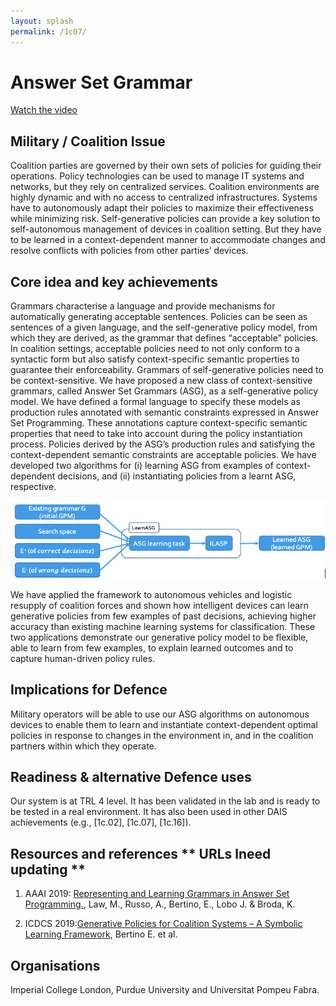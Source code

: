 ```yaml
---
layout: splash
permalink: /1c07/
---
```


# Answer Set Grammar

[Watch the video](https://ibm.box.com/s/yixcioiwgxnfpkcaaqc1ccal7k65yl68)

## Military / Coalition Issue
Coalition parties are governed by their own sets of policies for guiding their operations.  Policy technologies can be used to manage IT systems and networks, but they rely on centralized services. Coalition environments are highly dynamic and with no access to centralized infrastructures. Systems have to autonomously adapt their policies to maximize their effectiveness while minimizing risk. Self-generative policies can provide a key solution to self-autonomous management of devices in coalition setting. But they have to be learned in a context-dependent manner to accommodate changes and resolve conflicts with policies from other parties’ devices. 

## Core idea and key achievements
Grammars characterise a language and provide mechanisms for automatically generating acceptable sentences. Policies can be seen as sentences of a given language, and the self-generative policy model, from which they are derived, as the grammar that defines “acceptable” policies. In coalition settings, acceptable policies need to not only conform to a syntactic form but also satisfy context-specific semantic properties to guarantee their enforceability. Grammars of self-generative policies need to be context-sensitive. We have proposed a new class of context-sensitive grammars, called Answer Set Grammars (ASG), as a self-generative policy model. We have defined a formal language to specify these models as production rules annotated with semantic constraints expressed in Answer Set Programming.  These annotations capture context-specific semantic properties that need to take into account during the policy instantiation process. Policies derived by the ASG’s production rules and satisfying the context-dependent semantic constraints are acceptable policies. We have developed two algorithms for (i) learning ASG from examples of context-dependent decisions, and (ii) instantiating policies from a learnt ASG, respective. 

![image info](/dais/achievements/images/1c07-fig1.png)

We have applied the framework to autonomous vehicles and logistic resupply of coalition forces and shown how intelligent devices can learn generative policies from few examples of past decisions, achieving higher accuracy than existing machine learning systems for classification. These two applications demonstrate our generative policy model to be flexible, able to learn from few examples, to explain learned outcomes and to capture human-driven policy rules.

## Implications for Defence
Military operators will be able to use our ASG algorithms on autonomous devices to enable them to learn and instantiate context-dependent optimal policies in response to changes in the environment in, and in the coalition partners within which they operate.

## Readiness & alternative Defence uses
Our system is at TRL 4 level. It has been validated in the lab and is ready to be tested in a real environment. It has also been used in other DAIS achievements (e.g., [1c.02], [1c.07], [1c.16]). 

<!-- ![image info](/dais/achievements/images/1a02_figure1.jpg) -->

## Resources and references  ** URLs lneed updating **
1.	AAAI 2019: [Representing and Learning Grammars in Answer Set Programming.](https://dais-ita.org/node/2512), Law, M., Russo, A., Bertino, E., Lobo J. & Broda, K.

2.	ICDCS 2019:[Generative Policies for Coalition Systems – A Symbolic Learning Framework](https://dais-ita.org/node/3332), Bertino E. et al.


## Organisations
Imperial College London, Purdue University and Universitat Pompeu Fabra.
